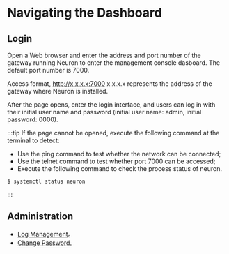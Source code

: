 # Navigating the Dashboard

## Login

Open a Web browser and enter the address and port number of the gateway running Neuron to enter the management console dasboard. The default port number is 7000.

Access format, http://x.x.x.x:7000 x.x.x.x represents the address of the gateway where Neuron is installed.

After the page opens, enter the login interface, and users can log in with their initial user name and password (initial user name: admin, initial password: 0000).

:::tip
If the page cannot be opened, execute the following command at the terminal to detect:

* Use the ping command to test whether the network can be connected;
* Use the telnet command to test whether port 7000 can be accessed;
* Execute the following command to check the process status of neuron.

```
$ systemctl status neuron
```
:::

## Administration
* [Log Management](./admin/log-management.md)。
* [Change Password](./admin/change-password.md)。



